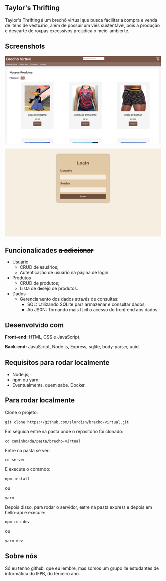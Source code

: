 ## Taylor's Thrifting

Taylor's Thrifting é um brechó virtual que busca facilitar
a compra e venda de itens de vestuário, além de possuir um
viés sustentável, pois a produção e descarte de roupas
excessivos prejudica o meio-ambiente. 

## Screenshots
![Home](./screenshots/homebrecho.png)


![LogIn](./screenshots/loginbrecho.png)

## Funcionalidades ~~a adicionar~~

- Usuário
  - CRUD de usuários;
  - Autenticação de usuário na página de login.
- Produtos
  - CRUD de produtos;
  - Lista de desejo de produtos.
- Dados
  - Gerenciamento dos dados através de consultas:
    - SQL: Utilizando SQLite para armazenar e consultar dados;
    - Ao JSON: Tornando mais fácil o acesso do front-end aos dados.

## Desenvolvido com

**Front-end:** HTML, CSS e JavaScript.

**Back-end:** JavaScript, Node.js, Express, sqlite, body-parser, uuid.

## Requisitos para rodar localmente
- Node.js;
- npm ou yarn;
- Eventualmente, quem sabe, Docker.

## Para rodar localmente 
Clone o projeto:
``` 
git clone https://github.com/slordian/brecho-virtual.git
```

Em seguida entre na pasta onde o repositório foi clonado:
```
cd caminho/da/pasta/brecho-virtual
```

Entre na pasta server:
```
cd server
```

E execute o comando: 
```
npm install
``` 
ou 
```
yarn
```

Depois disso, para rodar o servidor, entre na pasta express e depois em hello-api e execute:
```
npm run dev
``` 
ou 
```
yarn dev
```

## Sobre nós
Só eu tenho github, que eu lembre, mas somos um grupo de estudantes de informática do IFPB, do terceiro ano.
